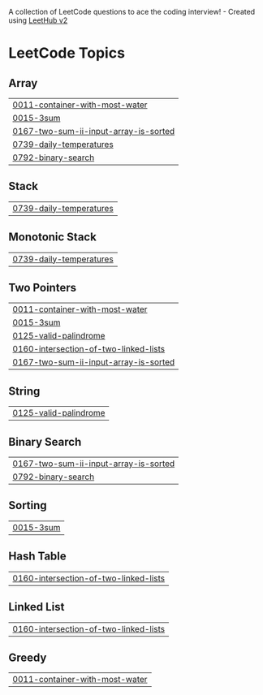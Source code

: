 A collection of LeetCode questions to ace the coding interview! - Created using [LeetHub v2](https://github.com/arunbhardwaj/LeetHub-2.0)
<!---LeetCode Topics Start-->
# LeetCode Topics
## Array
|  |
| ------- |
| [0011-container-with-most-water](https://github.com/mehant-kr/My-Leetcode-Solutions/tree/master/0011-container-with-most-water) |
| [0015-3sum](https://github.com/mehant-kr/My-Leetcode-Solutions/tree/master/0015-3sum) |
| [0167-two-sum-ii-input-array-is-sorted](https://github.com/mehant-kr/My-Leetcode-Solutions/tree/master/0167-two-sum-ii-input-array-is-sorted) |
| [0739-daily-temperatures](https://github.com/mehant-kr/My-Leetcode-Solutions/tree/master/0739-daily-temperatures) |
| [0792-binary-search](https://github.com/mehant-kr/My-Leetcode-Solutions/tree/master/0792-binary-search) |
## Stack
|  |
| ------- |
| [0739-daily-temperatures](https://github.com/mehant-kr/My-Leetcode-Solutions/tree/master/0739-daily-temperatures) |
## Monotonic Stack
|  |
| ------- |
| [0739-daily-temperatures](https://github.com/mehant-kr/My-Leetcode-Solutions/tree/master/0739-daily-temperatures) |
## Two Pointers
|  |
| ------- |
| [0011-container-with-most-water](https://github.com/mehant-kr/My-Leetcode-Solutions/tree/master/0011-container-with-most-water) |
| [0015-3sum](https://github.com/mehant-kr/My-Leetcode-Solutions/tree/master/0015-3sum) |
| [0125-valid-palindrome](https://github.com/mehant-kr/My-Leetcode-Solutions/tree/master/0125-valid-palindrome) |
| [0160-intersection-of-two-linked-lists](https://github.com/mehant-kr/My-Leetcode-Solutions/tree/master/0160-intersection-of-two-linked-lists) |
| [0167-two-sum-ii-input-array-is-sorted](https://github.com/mehant-kr/My-Leetcode-Solutions/tree/master/0167-two-sum-ii-input-array-is-sorted) |
## String
|  |
| ------- |
| [0125-valid-palindrome](https://github.com/mehant-kr/My-Leetcode-Solutions/tree/master/0125-valid-palindrome) |
## Binary Search
|  |
| ------- |
| [0167-two-sum-ii-input-array-is-sorted](https://github.com/mehant-kr/My-Leetcode-Solutions/tree/master/0167-two-sum-ii-input-array-is-sorted) |
| [0792-binary-search](https://github.com/mehant-kr/My-Leetcode-Solutions/tree/master/0792-binary-search) |
## Sorting
|  |
| ------- |
| [0015-3sum](https://github.com/mehant-kr/My-Leetcode-Solutions/tree/master/0015-3sum) |
## Hash Table
|  |
| ------- |
| [0160-intersection-of-two-linked-lists](https://github.com/mehant-kr/My-Leetcode-Solutions/tree/master/0160-intersection-of-two-linked-lists) |
## Linked List
|  |
| ------- |
| [0160-intersection-of-two-linked-lists](https://github.com/mehant-kr/My-Leetcode-Solutions/tree/master/0160-intersection-of-two-linked-lists) |
## Greedy
|  |
| ------- |
| [0011-container-with-most-water](https://github.com/mehant-kr/My-Leetcode-Solutions/tree/master/0011-container-with-most-water) |
<!---LeetCode Topics End-->